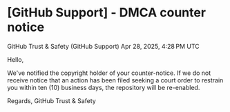 # [GitHub Support] - DMCA counter notice

GitHub Trust & Safety (GitHub Support)
Apr 28, 2025, 4:28 PM UTC

Hello,
 
We've notified the copyright holder of your counter-notice. If we do not receive notice that an action has been filed seeking a court order to restrain you within ten (10) business days, the repository will be re-enabled.
 
Regards, 
GitHub Trust & Safety